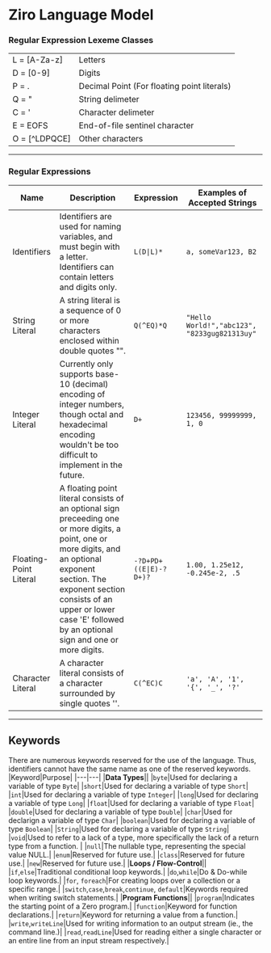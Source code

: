 # Ziro Language Model
### Regular Expression Lexeme Classes
|||
|---|---|
|L = [A-Za-z]|Letters|
|D = [0-9]|Digits|
|P = .|Decimal Point (For floating point literals)|
|Q = "|String delimeter|
|C = '|Character delimeter|
|E = EOFS| End-of-file sentinel character|
|O = [^LDPQCE]|Other characters |
***
### Regular Expressions
|Name|Description|Expression|Examples of Accepted Strings|
|---|---|---|---|
|Identifiers|Identifiers are used for naming variables, and must begin with a letter. Identifiers can contain letters and digits only.| `L(D\|L)*`|`a, someVar123, B2`|
|String Literal|A string literal is a sequence of 0 or more characters enclosed within double quotes "".|`Q(^EQ)*Q`|`"Hello World!","abc123", "8233gug821313uy"`|
|Integer Literal|Currently only supports base-10 (decimal) encoding of integer numbers, though octal and hexadecimal encoding wouldn't be too difficult to implement in the future. |`D+`|`123456, 99999999, 1, 0`|
|Floating-Point Literal|A floating point literal consists of an optional sign preceeding one or more digits, a point, one or more digits, and an optional exponent section. The exponent section consists of an upper or lower case 'E' followed by an optional sign and one or more digits.|`-?D+PD+((E\|E)-?D+)?`|`1.00, 1.25e12, -0.245e-2, .5`|
|Character Literal|A character literal consists of a character surrounded by single quotes ''.|`C(^EC)C`|`'a', 'A', '1', '{', '_', '?'`|  
***
## Keywords
There are numerous keywords reserved for the use of the language. Thus, identifiers cannot have the same name as one of the reserved keywords.
|Keyword|Purpose|
|---|---|
|**Data Types**||
|`byte`|Used for declaring a variable of type `Byte`|
|`short`|Used for declaring a variable of type `Short`|
|`int`|Used for declaring a variable of type `Integer`|
|`long`|Used for declaring a variable of type `Long`|
|`float`|Used for declaring a variable of type `Float`|
|`double`|Used for declaring a variable of type `Double`|
|`char`|Used for declarign a variable of type `Char`|
|`boolean`|Used for declaring a variable of type `Boolean`|
|`String`|Used for declaring a variable of type `String`|
|`void`|Used to refer to a lack of a type, more specifically the lack of a return type from a function. |
|`null`|The nullable type, representing the special value NULL.|
|`enum`|Reserved for future use.|
|`class`|Reserved for future use.|
|`new`|Reserved for future use.|
|**Loops / Flow-Control**||
|`if`,`else`|Traditional conditional loop keywords.|
|`do`,`while`|Do & Do-while loop keywords.|
|`for`, `foreach`|For creating loops over a collection or a specific range.|
|`switch`,`case`,`break`,`continue`, `default`|Keywords required when writing switch statements.|
|**Program Functions**||
|`program`|Indicates the starting point of a Zero program.|
|`function`|Keyword for function declarations.|
|`return`|Keyword for returning a value from a function.|
|`write`,`writeLine`|Used for writing information to an output stream (ie., the command line.)|
|`read`,`readLine`|Used for reading either a single character or an entire line from an input stream respectively.|
